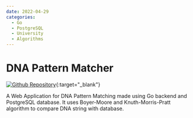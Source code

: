 ```yaml
---
date: 2022-04-29
categories:
  - Go
  - PostgreSQL
  - University
  - Algorithms
---
```


# DNA Pattern Matcher

[![Github Repository](https://img.shields.io/badge/repository-gray?style=for-the-badge&logo=github)](https://github.com/malifpy/Tubes3_13520135){:target="\_blank"}

A Web Application for DNA Pattern Matching made using Go backend and PostgreSQL database. It uses Boyer-Moore and Knuth-Morris-Pratt algorithm to compare DNA string with database.
